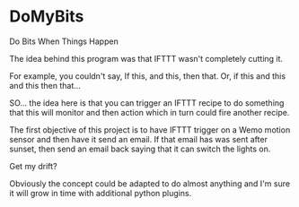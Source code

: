 DoMyBits
========

Do Bits When Things Happen

The idea behind this program was that IFTTT wasn't completely cutting it.

For example, you couldn't say, If this, and this, then that. Or, if this and this and this then that...

SO... the idea here is that you can trigger an IFTTT recipe to do something that this will monitor and then action which in turn could fire another recipe. 

The first objective of this project is to have IFTTT trigger on a Wemo motion sensor and then have it send an email. If that email has was sent after sunset, then send an email back saying that it can switch the lights on.

Get my drift?

Obviously the concept could be adapted to do almost anything and I'm sure it will grow in time with additional python plugins.